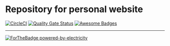 # Repository for personal website

[![CircleCI](https://circleci.com/gh/AnanaMJ/anajalba.me.svg?style=svg)](https://circleci.com/gh/AnanaMJ/anajalba.me) [![Quality Gate Status](https://sonarcloud.io/api/project_badges/measure?project=AnanaMJ_anajalba.me&metric=alert_status)](https://sonarcloud.io/dashboard?id=AnanaMJ_anajalba.me) [![Awesome Badges](https://img.shields.io/badge/badges-awesome-green.svg)](https://github.com/Naereen/badges)

---

[![ForTheBadge powered-by-electricity](http://ForTheBadge.com/images/badges/powered-by-electricity.svg)](http://ForTheBadge.com)
